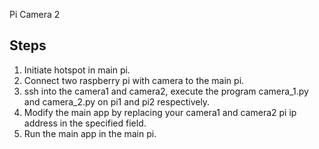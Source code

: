 Pi Camera 2
## Steps
1. Initiate hotspot in main pi. 
2. Connect two raspberry pi with camera to the main pi.
3. ssh into the camera1 and camera2, execute the program camera_1.py and camera_2.py on pi1 and pi2 respectively.
4. Modify the main app by replacing your camera1 and camera2 pi ip address in the specified field.
5. Run the main app in the main pi.
